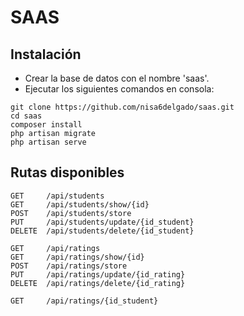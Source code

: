 # SAAS

## Instalación

- Crear la base de datos con el nombre 'saas'.
- Ejecutar los siguientes comandos en consola:

~~~
git clone https://github.com/nisa6delgado/saas.git
cd saas
composer install
php artisan migrate
php artisan serve
~~~


## Rutas disponibles
~~~
GET     /api/students
GET     /api/students/show/{id}
POST    /api/students/store
PUT     /api/students/update/{id_student}
DELETE  /api/students/delete/{id_student}

GET     /api/ratings
GET     /api/ratings/show/{id}
POST    /api/ratings/store
PUT     /api/ratings/update/{id_rating}
DELETE  /api/ratings/delete/{id_rating}

GET     /api/ratings/{id_student}
~~~
